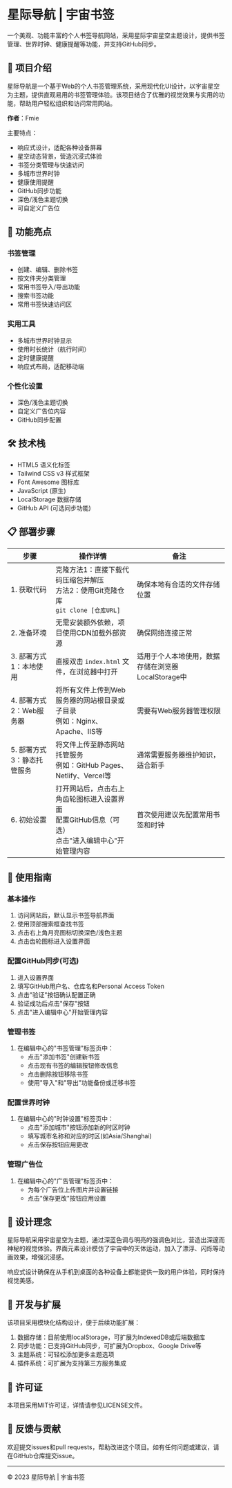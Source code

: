# 星际导航 | 宇宙书签

一个美观、功能丰富的个人书签导航网站，采用星际宇宙星空主题设计，提供书签管理、世界时钟、健康提醒等功能，并支持GitHub同步。

## 🌟 项目介绍

星际导航是一个基于Web的个人书签管理系统，采用现代化UI设计，以宇宙星空为主题，提供直观易用的书签管理体验。该项目结合了优雅的视觉效果与实用的功能，帮助用户轻松组织和访问常用网站。

**作者**：Fmie

主要特点：
- 响应式设计，适配各种设备屏幕
- 星空动态背景，营造沉浸式体验
- 书签分类管理与快速访问
- 多城市世界时钟
- 健康使用提醒
- GitHub同步功能
- 深色/浅色主题切换
- 可自定义广告位

## 🚀 功能亮点

### 书签管理
- 创建、编辑、删除书签
- 按文件夹分类管理
- 常用书签导入/导出功能
- 搜索书签功能
- 常用书签快速访问区

### 实用工具
- 多城市世界时钟显示
- 使用时长统计（航行时间）
- 定时健康提醒
- 响应式布局，适配移动端

### 个性化设置
- 深色/浅色主题切换
- 自定义广告位内容
- GitHub同步配置

## 🛠️ 技术栈

- HTML5 语义化标签
- Tailwind CSS v3 样式框架
- Font Awesome 图标库
- JavaScript (原生)
- LocalStorage 数据存储
- GitHub API (可选同步功能)

## 📋 部署步骤

| 步骤 | 操作详情 | 备注 |
|------|----------|------|
| 1. 获取代码 | 克隆方法1：直接下载代码压缩包并解压<br>方法2：使用Git克隆仓库<br>`git clone [仓库URL]` | 确保本地有合适的文件存储位置 |
| 2. 准备环境 | 无需安装额外依赖，项目使用CDN加载外部资源 | 确保网络连接正常 |
| 3. 部署方式1：本地使用 | 直接双击 `index.html` 文件，在浏览器中打开 | 适用于个人本地使用，数据存储在浏览器LocalStorage中 |
| 4. 部署方式2：Web服务器 | 将所有文件上传到Web服务器的网站根目录或子目录<br>例如：Nginx、Apache、IIS等 | 需要有Web服务器管理权限 |
| 5. 部署方式3：静态托管服务 | 将文件上传至静态网站托管服务<br>例如：GitHub Pages、Netlify、Vercel等 | 通常需要服务器维护知识，适合新手 |
| 6. 初始设置 | 打开网站后，点击右上角齿轮图标进入设置界面<br>配置GitHub信息（可选）<br>点击"进入编辑中心"开始管理内容 | 首次使用建议先配置常用书签和时钟 |

## 📖 使用指南

### 基本操作
1. 访问网站后，默认显示书签导航界面
2. 使用顶部搜索框查找书签
3. 点击右上角月亮图标切换深色/浅色主题
4. 点击齿轮图标进入设置界面

### 配置GitHub同步(可选)
1. 进入设置界面
2. 填写GitHub用户名、仓库名和Personal Access Token
3. 点击"验证"按钮确认配置正确
4. 验证成功后点击"保存"按钮
5. 点击"进入编辑中心"开始管理内容

### 管理书签
1. 在编辑中心的"书签管理"标签页中：
   - 点击"添加书签"创建新书签
   - 点击现有书签的编辑按钮修改信息
   - 点击删除按钮移除书签
   - 使用"导入"和"导出"功能备份或迁移书签

### 配置世界时钟
1. 在编辑中心的"时钟设置"标签页中：
   - 点击"添加城市"按钮添加新的时区时钟
   - 填写城市名称和对应的时区(如Asia/Shanghai)
   - 点击保存按钮应用更改

### 管理广告位
1. 在编辑中心的"广告管理"标签页中：
   - 为每个广告位上传图片并设置链接
   - 点击"保存更改"按钮应用设置

## 🎨 设计理念

星际导航采用宇宙星空为主题，通过深蓝色调与明亮的强调色对比，营造出深邃而神秘的视觉体验。界面元素设计模仿了宇宙中的天体运动，加入了漂浮、闪烁等动画效果，增强沉浸感。

响应式设计确保在从手机到桌面的各种设备上都能提供一致的用户体验，同时保持视觉美感。

## 🔧 开发与扩展

该项目采用模块化结构设计，便于后续功能扩展：

1. 数据存储：目前使用localStorage，可扩展为IndexedDB或后端数据库
2. 同步功能：已支持GitHub同步，可扩展为Dropbox、Google Drive等
3. 主题系统：可轻松添加更多主题选项
4. 插件系统：可扩展为支持第三方服务集成

## 📜 许可证

本项目采用MIT许可证，详情请参见LICENSE文件。

## 💬 反馈与贡献

欢迎提交issues和pull requests，帮助改进这个项目。如有任何问题或建议，请在GitHub仓库提交issue。

---

© 2023 星际导航 | 宇宙书签
